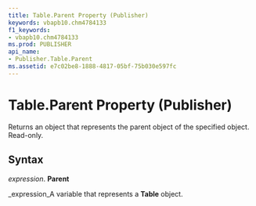 ```yaml
---
title: Table.Parent Property (Publisher)
keywords: vbapb10.chm4784133
f1_keywords:
- vbapb10.chm4784133
ms.prod: PUBLISHER
api_name:
- Publisher.Table.Parent
ms.assetid: e7c02be8-1888-4817-05bf-75b030e597fc
---
```



# Table.Parent Property (Publisher)

Returns an object that represents the parent object of the specified object. Read-only.


## Syntax

 _expression_. **Parent**

 _expression_A variable that represents a  **Table** object.


